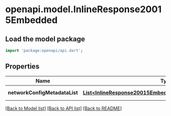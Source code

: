 # openapi.model.InlineResponse20015Embedded

## Load the model package
```dart
import 'package:openapi/api.dart';
```

## Properties
Name | Type | Description | Notes
------------ | ------------- | ------------- | -------------
**networkConfigMetadataList** | [**List&lt;InlineResponse20015EmbeddedNetworkConfigMetadataList&gt;**](InlineResponse20015EmbeddedNetworkConfigMetadataList.md) |  | [default to []]

[[Back to Model list]](../README.md#documentation-for-models) [[Back to API list]](../README.md#documentation-for-api-endpoints) [[Back to README]](../README.md)


